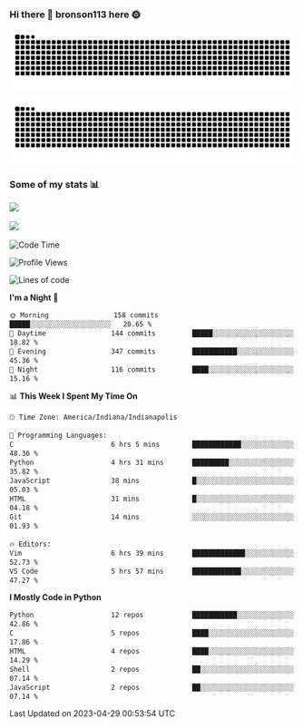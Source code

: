 ### Hi there 👋 bronson113 here 🌞
<div align="center">

![GitHub Snake Light](https://raw.githubusercontent.com/bronson113/bronson113/snake/github-snake.svg#gh-light-mode-only)

![GitHub Snake dark](https://raw.githubusercontent.com/bronson113/bronson113/snake/github-snake-dark.svg#gh-dark-mode-only)

</div>

### Some of my stats 📊
![](https://github-readme-stats-sigma-five.vercel.app/api?username=bronson113&theme=transparent&show_icons=true)

![](https://github-readme-stats-sigma-five.vercel.app/api/top-langs/?username=bronson113&theme=transparent&layout=compact&card_width=445)



<!--START_SECTION:waka-->
![Code Time](http://img.shields.io/badge/Code%20Time-201%20hrs%2022%20mins-blue)

![Profile Views](http://img.shields.io/badge/Profile%20Views-0-blue)

![Lines of code](https://img.shields.io/badge/From%20Hello%20World%20I%27ve%20Written-7.1%20million%20lines%20of%20code-blue)

**I'm a Night 🦉** 

```text
🌞 Morning                158 commits         █████░░░░░░░░░░░░░░░░░░░░   20.65 % 
🌆 Daytime                144 commits         █████░░░░░░░░░░░░░░░░░░░░   18.82 % 
🌃 Evening                347 commits         ███████████░░░░░░░░░░░░░░   45.36 % 
🌙 Night                  116 commits         ████░░░░░░░░░░░░░░░░░░░░░   15.16 % 
```


📊 **This Week I Spent My Time On** 

```text
🕑︎ Time Zone: America/Indiana/Indianapolis

💬 Programming Languages: 
C                        6 hrs 5 mins        ████████████░░░░░░░░░░░░░   48.36 % 
Python                   4 hrs 31 mins       █████████░░░░░░░░░░░░░░░░   35.82 % 
JavaScript               38 mins             █░░░░░░░░░░░░░░░░░░░░░░░░   05.03 % 
HTML                     31 mins             █░░░░░░░░░░░░░░░░░░░░░░░░   04.18 % 
Git                      14 mins             ░░░░░░░░░░░░░░░░░░░░░░░░░   01.93 % 

🔥 Editors: 
Vim                      6 hrs 39 mins       █████████████░░░░░░░░░░░░   52.73 % 
VS Code                  5 hrs 57 mins       ████████████░░░░░░░░░░░░░   47.27 % 
```

**I Mostly Code in Python** 

```text
Python                   12 repos            ███████████░░░░░░░░░░░░░░   42.86 % 
C                        5 repos             ████░░░░░░░░░░░░░░░░░░░░░   17.86 % 
HTML                     4 repos             ████░░░░░░░░░░░░░░░░░░░░░   14.29 % 
Shell                    2 repos             ██░░░░░░░░░░░░░░░░░░░░░░░   07.14 % 
JavaScript               2 repos             ██░░░░░░░░░░░░░░░░░░░░░░░   07.14 % 
```




 Last Updated on 2023-04-29 00:53:54 UTC
<!--END_SECTION:waka-->
